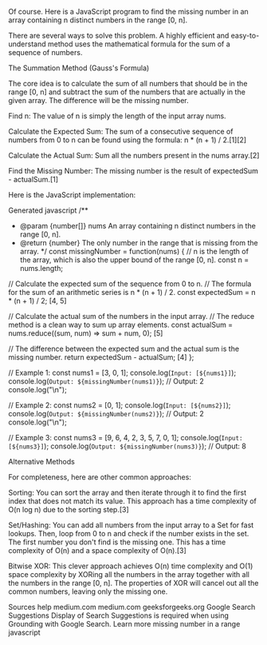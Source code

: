 <!-- Given an array nums containing n distinct numbers in the range [0, n], return the only number in the range that is missing from the array.



Example 1:

Input: nums = [3,0,1]

Output: 2

Explanation:

n = 3 since there are 3 numbers, so all numbers are in the range [0,3]. 2 is the missing number in the range since it does not appear in nums.

Example 2:

Input: nums = [0,1]

Output: 2

Explanation:

n = 2 since there are 2 numbers, so all numbers are in the range [0,2]. 2 is the missing number in the range since it does not appear in nums.

Example 3:

Input: nums = [9,6,4,2,3,5,7,0,1]

Output: 8 -->

<!-- Solution -->

Of course. Here is a JavaScript program to find the missing number in an array containing n distinct numbers in the range [0, n].

There are several ways to solve this problem. A highly efficient and easy-to-understand method uses the mathematical formula for the sum of a sequence of numbers.

The Summation Method (Gauss's Formula)

The core idea is to calculate the sum of all numbers that should be in the range [0, n] and subtract the sum of the numbers that are actually in the given array. The difference will be the missing number.

Find n: The value of n is simply the length of the input array nums.

Calculate the Expected Sum: The sum of a consecutive sequence of numbers from 0 to n can be found using the formula: n * (n + 1) / 2.[1][2]

Calculate the Actual Sum: Sum all the numbers present in the nums array.[2]

Find the Missing Number: The missing number is the result of expectedSum - actualSum.[1]

Here is the JavaScript implementation:

Generated javascript
/**
 * @param {number[]} nums An array containing n distinct numbers in the range [0, n].
 * @return {number} The only number in the range that is missing from the array.
 */
const missingNumber = function(nums) {
  // n is the length of the array, which is also the upper bound of the range [0, n].
  const n = nums.length;

  // Calculate the expected sum of the sequence from 0 to n.
  // The formula for the sum of an arithmetic series is n * (n + 1) / 2.
  const expectedSum = n * (n + 1) / 2; [4, 5]

  // Calculate the actual sum of the numbers in the input array.
  // The reduce method is a clean way to sum up array elements.
  const actualSum = nums.reduce((sum, num) => sum + num, 0); [5]

  // The difference between the expected sum and the actual sum is the missing number.
  return expectedSum - actualSum; [4]
};

// Example 1:
const nums1 = [3, 0, 1];
console.log(`Input: [${nums1}]`);
console.log(`Output: ${missingNumber(nums1)}`); // Output: 2
console.log("\n");

// Example 2:
const nums2 = [0, 1];
console.log(`Input: [${nums2}]`);
console.log(`Output: ${missingNumber(nums2)}`); // Output: 2
console.log("\n");

// Example 3:
const nums3 = [9, 6, 4, 2, 3, 5, 7, 0, 1];
console.log(`Input: [${nums3}]`);
console.log(`Output: ${missingNumber(nums3)}`); // Output: 8

Alternative Methods

For completeness, here are other common approaches:

Sorting: You can sort the array and then iterate through it to find the first index that does not match its value. This approach has a time complexity of O(n log n) due to the sorting step.[3]

Set/Hashing: You can add all numbers from the input array to a Set for fast lookups. Then, loop from 0 to n and check if the number exists in the set. The first number you don't find is the missing one. This has a time complexity of O(n) and a space complexity of O(n).[3]

Bitwise XOR: This clever approach achieves O(n) time complexity and O(1) space complexity by XORing all the numbers in the array together with all the numbers in the range [0, n]. The properties of XOR will cancel out all the common numbers, leaving only the missing one.

Sources
help
medium.com
medium.com
geeksforgeeks.org
Google Search Suggestions
Display of Search Suggestions is required when using Grounding with Google Search. Learn more
missing number in a range javascript